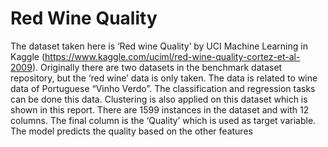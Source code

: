 # Red Wine Quality
The dataset taken here is ‘Red wine Quality’ by UCI Machine Learning in Kaggle (https://www.kaggle.com/uciml/red-wine-quality-cortez-et-al-2009). Originally there are two datasets in the benchmark dataset repository, but the ‘red wine’ data is only taken. 
The data is related to wine data of Portuguese “Vinho Verdo”. The classification and regression tasks can be done this data. Clustering is also applied on this dataset which is shown in this report. 
There are 1599 instances in the dataset and with 12 columns. The final column is the ‘Quality’ which is used as target variable. The model predicts the quality based on the other features
